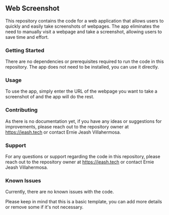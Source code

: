 ## Web Screenshot
This repository contains the code for a web application that allows users to quickly and easily take screenshots of webpages. The app eliminates the need to manually visit a webpage and take a screenshot, allowing users to save time and effort.

### Getting Started
There are no dependencies or prerequisites required to run the code in this repository. The app does not need to be installed, you can use it directly.

### Usage
To use the app, simply enter the URL of the webpage you want to take a screenshot of and the app will do the rest.

### Contributing
As there is no documentation yet, if you have any ideas or suggestions for improvements, please reach out to the repository owner at https://jeash.tech or contact Ernie Jeash Villahermosa.

### Support
For any questions or support regarding the code in this repository, please reach out to the repository owner at https://jeash.tech or contact Ernie Jeash Villahermosa.

### Known Issues
Currently, there are no known issues with the code.

Please keep in mind that this is a basic template, you can add more details or remove some if it's not necessary.

